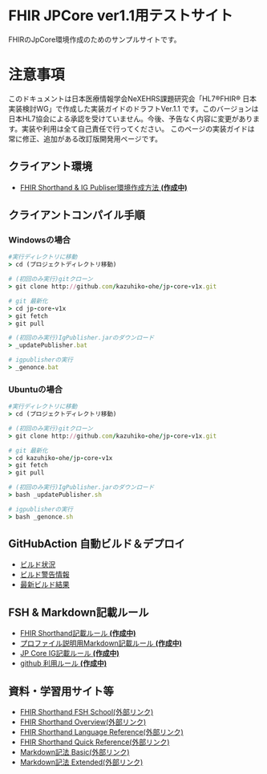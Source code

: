 # FHIR JPCore ver1.1用テストサイト
FHIRのJpCore環境作成のためのサンプルサイトです。

# 注意事項
このドキュメントは日本医療情報学会NeXEHRS課題研究会「HL7®FHIR® 日本実装検討WG」で作成した実装ガイドのドラフトVer.1.1 です。このバージョンは日本HL7協会による承認を受けていません。今後、予告なく内容に変更があります。実装や利用は全て自己責任で行ってください。
このページの実装ガイドは常に修正、追加がある改訂版開発用ページです。

## クライアント環境
* [FHIR Shorthand & IG Publiser環境作成方法 **(作成中)** ](docs/enviroment.md)

## クライアントコンパイル手順
### Windowsの場合
``` ruby
#実行ディレクトリに移動
> cd (プロジェクトディレクトリ移動)

# (初回のみ実行)gitクローン
> git clone http://github.com/kazuhiko-ohe/jp-core-v1x.git

# git 最新化
> cd jp-core-v1x
> git fetch
> git pull

# (初回のみ実行)IgPublisher.jarのダウンロード
> _updatePublisher.bat

# igpublisherの実行
> _genonce.bat
```

### Ubuntuの場合
``` ruby
#実行ディレクトリに移動
> cd (プロジェクトディレクトリ移動)

# (初回のみ実行)gitクローン
> git clone http://github.com/kazuhiko-ohe/jp-core-v1x.git

# git 最新化
> cd kazuhiko-ohe/jp-core-v1x
> git fetch
> git pull

# (初回のみ実行)IgPublisher.jarのダウンロード
> bash _updatePublisher.sh

# igpublisherの実行
> bash _genonce.sh
```

## GitHubAction 自動ビルド＆デプロイ
* [ビルド状況](https://github.com/kazuhiko-ohe/jp-core-v1x/actions)
* [ビルド警告情報](https://kazuhiko-ohe/jp-core-v1x/qa.html)
* [最新ビルド結果](https://kazuhiko-ohe/jp-core-v1x/)

## FSH & Markdown記載ルール
* [FHIR Shorthand記載ルール **(作成中)** ](docs/fishingrule.md)
* [プロファイル説明用Markdown記載ルール **(作成中)** ](docs/template_intronotes.md)
* [JP Core IG記載ルール **(作成中)** ](docs/ig_rules.md)
* [github 利用ルール **(作成中)** ](docs/githubflow.md)

## 資料・学習用サイト等
* [FHIR Shorthand FSH School(外部リンク)](https://fshschool.org/)
* [FHIR Shorthand Overview(外部リンク)](https://build.fhir.org/ig/HL7/fhir-shorthand/overview.html)
* [FHIR Shorthand Language Reference(外部リンク)](https://build.fhir.org/ig/HL7/fhir-shorthand/reference.html)
* [FHIR Shorthand Quick Reference(外部リンク)](https://build.fhir.org/ig/HL7/fhir-shorthand/FSHQuickReference.pdf)
* [Markdown記法 Basic(外部リンク)](https://www.markdownguide.org/basic-syntax/)
* [Markdown記法 Extended(外部リンク)](https://www.markdownguide.org/extended-syntax/)
